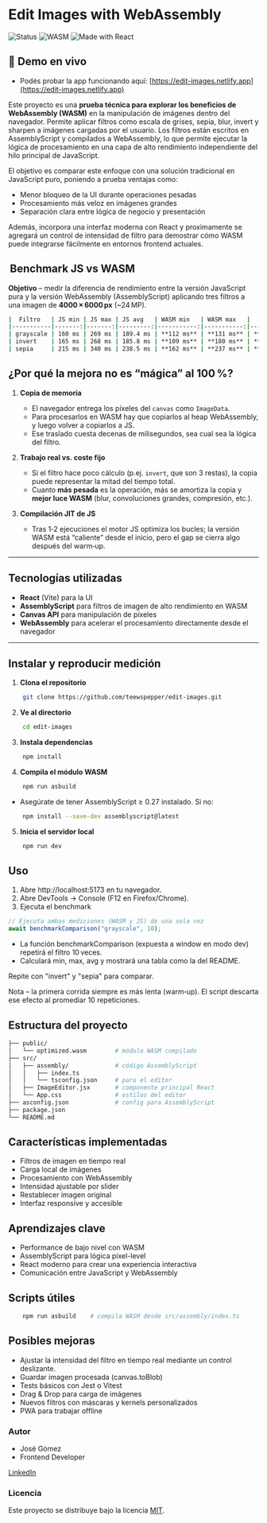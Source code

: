 #  Edit Images with WebAssembly

![Status](https://img.shields.io/badge/status-en%20desarrollo-yellow)
![WASM](https://img.shields.io/badge/WebAssembly-optimizado-blueviolet)
![Made with React](https://img.shields.io/badge/Hecho%20con-React-blue)


## 🔗 Demo en vivo

- Podés probar la app funcionando aquí:
 [https://edit-images.netlify.app](https://edit-images.netlify.app)

Este proyecto es una **prueba técnica para explorar los beneficios de WebAssembly (WASM)** en la manipulación de imágenes dentro del navegador.
Permite aplicar filtros como escala de grises, sepia, blur, invert y sharpen a imágenes cargadas por el usuario. Los filtros están escritos en AssemblyScript y compilados a WebAssembly, lo que permite ejecutar la lógica de procesamiento en una capa de alto rendimiento independiente del hilo principal de JavaScript.

El objetivo es comparar este enfoque con una solución tradicional en JavaScript puro, poniendo a prueba ventajas como:

-  Menor bloqueo de la UI durante operaciones pesadas
-  Procesamiento más veloz en imágenes grandes
-  Separación clara entre lógica de negocio y presentación

Además, incorpora una interfaz moderna con React y proximamente se agregará un control de intensidad de filtro para demostrar cómo WASM puede integrarse fácilmente en entornos frontend actuales.

##  Benchmark JS vs WASM

 **Objetivo** – medir la diferencia de rendimiento entre la versión JavaScript pura  y la versión WebAssembly (AssemblyScript) aplicando tres filtros a una imagen de **4000 × 6000 px** (~24 MP).

 ```bash
|  Filtro   | JS min | JS max | JS avg   | WASM min   | WASM max   |   WASM avg   |   Mejora    |
|-----------|-------:|-------:|---------:|-----------:|-----------:|-------------:|------------:|
| grayscale | 160 ms | 269 ms | 189.4 ms | **112 ms** | **131 ms** | **118.6 ms** | **+37.4 %** |
| invert    | 165 ms | 268 ms | 185.8 ms | **109 ms** | **180 ms** | **125.2 ms** | **+32.6 %** |
| sepia     | 215 ms | 340 ms | 238.5 ms | **162 ms** | **237 ms** | **185.9 ms** | **+22.1 %** |
```

## ¿Por qué la mejora no es “mágica” al 100 %?

1. **Copia de memoria**  
   - El navegador entrega los píxeles del `canvas` como `ImageData`.  
   - Para procesarlos en WASM hay que copiarlos al heap WebAssembly, y luego volver a copiarlos a JS.  
   - Ese traslado cuesta decenas de milisegundos, sea cual sea la lógica del filtro.

2. **Trabajo real vs. coste fijo**  
   - Si el filtro hace poco cálculo (p.ej. `invert`, que son 3 restas), la copia puede representar la mitad del tiempo total.  
   - Cuanto **más pesada** es la operación, más se amortiza la copia y **mejor luce WASM** (blur, convoluciones grandes, compresión, etc.).

3. **Compilación JIT de JS**  
   - Tras 1‑2 ejecuciones el motor JS optimiza los bucles; la versión WASM está “caliente” desde el inicio, pero el gap se cierra algo después del warm‑up.

---

##  Tecnologías utilizadas

-  **React** (Vite) para la UI
-  **AssemblyScript** para filtros de imagen de alto rendimiento en WASM
-  **Canvas API** para manipulación de píxeles
-  **WebAssembly** para acelerar el procesamiento directamente desde el navegador

---

##  Instalar y reproducir medición

1. **Clona el repositorio**
```bash
    git clone https://github.com/teewspepper/edit-images.git
``` 

2. **Ve al directorio**
```bash
    cd edit-images
```

3. **Instala dependencias**
```bash
    npm install
```

4. **Compila el módulo WASM**
```bash
    npm run asbuild
```

- Asegúrate de tener AssemblyScript ≥ 0.27 instalado. Si no:
    
```bash
    npm install --save-dev assemblyscript@latest
```   
    
 5. **Inicia el servidor local**

```bash
    npm run dev
```

##  Uso
 
1. Abre http://localhost:5173 en tu navegador.
2. Abre DevTools → Console (F12 en Firefox/Chrome).
3. Ejecuta el benchmark


```javascript
// Ejecuta ambas mediciones (WASM y JS) de una sola vez
await benchmarkComparison("grayscale", 10);

```

- La función benchmarkComparison (expuesta a window en modo dev) repetirá el filtro 10 veces.
- Calculará min, max, avg y mostrará una tabla como la del README.

Repite con "invert" y "sepia" para comparar.

Nota – la primera corrida siempre es más lenta (warm‑up).
El script descarta ese efecto al promediar 10 repeticiones.

##  Estructura del proyecto

```bash
├── public/
│   └── optimized.wasm        # módulo WASM compilado
├── src/
│   ├── assembly/             # código AssemblyScript
│   │   ├── index.ts
│   │   └── tsconfig.json     # para el editor
│   ├── ImageEditor.jsx       # componente principal React
│   └── App.css               # estilos del editor
├── asconfig.json             # config para AssemblyScript
├── package.json
└── README.md
``` 

##  Características implementadas

- Filtros de imagen en tiempo real
- Carga local de imágenes
- Procesamiento con WebAssembly
- Intensidad ajustable por slider
- Restablecer imagen original
- Interfaz responsive y accesible

##  Aprendizajes clave

- Performance de bajo nivel con WASM
- AssemblyScript para lógica pixel-level
- React moderno para crear una experiencia interactiva
- Comunicación entre JavaScript y WebAssembly


##  Scripts útiles

```bash
    npm run asbuild    # compila WASM desde src/assembly/index.ts
``` 

##  Posibles mejoras

- Ajustar la intensidad del filtro en tiempo real mediante un control deslizante.
- Guardar imagen procesada (canvas.toBlob)
- Tests básicos con Jest o Vitest
- Drag & Drop para carga de imágenes
- Nuevos filtros con máscaras y kernels personalizados
- PWA para trabajar offline


###  Autor

- José Gómez
- Frontend Developer

[LinkedIn](https://www.linkedin.com/in/jose-gomez-dev)

### Licencia

Este proyecto se distribuye bajo la licencia [MIT](LICENSE).

























